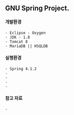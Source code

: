 

GNU Spring Project. 
----------



#### **개발환경**
```
- Eclipse - Oxygen
- JDK - 1.8
- Tomcat 8
- MariaDB || HSQLDB
```

#### **실행환경**
```
- Spring 4.1.2
- 
- 
- 
- 
```
#### **참고 자료**
```
- 
```
